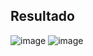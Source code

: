 ## Resultado

![image](https://github.com/user-attachments/assets/014389aa-3b7f-4005-b94e-f13d2bb4ffe7)
![image](https://github.com/user-attachments/assets/7fb7d960-48ca-4c0b-9e72-3254607c6281)
